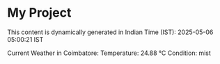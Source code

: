 # My Project

This content is dynamically generated in Indian Time (IST): 2025-05-06 05:00:21 IST


Current Weather in Coimbatore:
Temperature: 24.88 °C
Condition: mist
